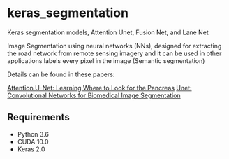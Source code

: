 # keras_segmentation
Keras segmentation models, Attention Unet, Fusion Net, and Lane Net

Image Segmentation using neural networks (NNs), designed for extracting the road network from remote sensing imagery and it can be used in other applications labels every pixel in the image (Semantic segmentation) 

Details can be found in these papers:


[Attention U-Net: Learning Where to Look for the Pancreas](https://arxiv.org/abs/1804.03999)
[Unet: Convolutional Networks for Biomedical Image Segmentation](https://arxiv.org/abs/1505.04597)

## Requirements
* Python 3.6
* CUDA 10.0
* Keras 2.0
